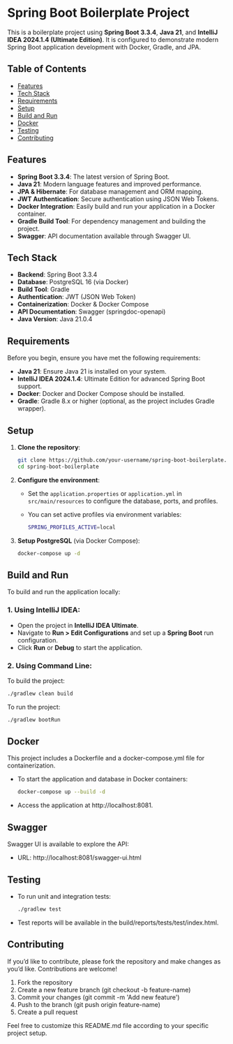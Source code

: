 # Spring Boot Boilerplate Project

This is a boilerplate project using **Spring Boot 3.3.4**, **Java 21**, and **IntelliJ IDEA 2024.1.4 (Ultimate Edition)**. It is configured to demonstrate modern Spring Boot application development with Docker, Gradle, and JPA.

## Table of Contents

- [Features](#features)
- [Tech Stack](#tech-stack)
- [Requirements](#requirements)
- [Setup](#setup)
- [Build and Run](#build-and-run)
- [Docker](#docker)
- [Testing](#testing)
- [Contributing](#contributing)

## Features

- **Spring Boot 3.3.4**: The latest version of Spring Boot.
- **Java 21**: Modern language features and improved performance.
- **JPA & Hibernate**: For database management and ORM mapping.
- **JWT Authentication**: Secure authentication using JSON Web Tokens.
- **Docker Integration**: Easily build and run your application in a Docker container.
- **Gradle Build Tool**: For dependency management and building the project.
- **Swagger**: API documentation available through Swagger UI.

## Tech Stack

- **Backend**: Spring Boot 3.3.4
- **Database**: PostgreSQL 16 (via Docker)
- **Build Tool**: Gradle
- **Authentication**: JWT (JSON Web Token)
- **Containerization**: Docker & Docker Compose
- **API Documentation**: Swagger (springdoc-openapi)
- **Java Version**: Java 21.0.4

## Requirements

Before you begin, ensure you have met the following requirements:

- **Java 21**: Ensure Java 21 is installed on your system.
- **IntelliJ IDEA 2024.1.4**: Ultimate Edition for advanced Spring Boot support.
- **Docker**: Docker and Docker Compose should be installed.
- **Gradle**: Gradle 8.x or higher (optional, as the project includes Gradle wrapper).

## Setup

1. **Clone the repository**:

    ```bash
    git clone https://github.com/your-username/spring-boot-boilerplate.git
    cd spring-boot-boilerplate
    ```

2. **Configure the environment**:
    - Set the `application.properties` or `application.yml` in `src/main/resources` to configure the database, ports, and profiles.
    - You can set active profiles via environment variables:

      ```bash
      SPRING_PROFILES_ACTIVE=local
      ```

3. **Setup PostgreSQL** (via Docker Compose):
    ```bash
    docker-compose up -d
    ```

## Build and Run

To build and run the application locally:

### 1. Using IntelliJ IDEA:

- Open the project in **IntelliJ IDEA Ultimate**.
- Navigate to **Run > Edit Configurations** and set up a **Spring Boot** run configuration.
- Click **Run** or **Debug** to start the application.

### 2. Using Command Line:

To build the project:
```bash
./gradlew clean build
```
To run the project:
```bash
./gradlew bootRun
```
## Docker

This project includes a Dockerfile and a docker-compose.yml file for containerization.



* To start the application and database in Docker containers:
    ```bash
    docker-compose up --build -d
    ```

* Access the application at http://localhost:8081.

## Swagger

Swagger UI is available to explore the API:

* URL: http://localhost:8081/swagger-ui.html

## Testing

* To run unit and integration tests:
    ```bash
    ./gradlew test
    ```

* Test reports will be available in the build/reports/tests/test/index.html.

## Contributing

If you’d like to contribute, please fork the repository and make changes as you’d like. Contributions are welcome!

1.	Fork the repository
2. Create a new feature branch (git checkout -b feature-name)
3.	Commit your changes (git commit -m 'Add new feature')
4.	Push to the branch (git push origin feature-name)
5.	Create a pull request

Feel free to customize this README.md file according to your specific project setup.